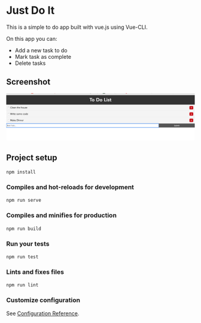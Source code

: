 # Just Do It

This is a simple to do app built with vue.js using Vue-CLI.

On this app you can:
* Add a new task to do
* Mark task as complete
* Delete tasks

## Screenshot

![](https://github.com/kerenKi/Just-Do-It/blob/master/Screenshot%202019-07-27%20at%2018.17.05.png)

## Project setup
```
npm install
```

### Compiles and hot-reloads for development
```
npm run serve
```

### Compiles and minifies for production
```
npm run build
```

### Run your tests
```
npm run test
```

### Lints and fixes files
```
npm run lint
```

### Customize configuration
See [Configuration Reference](https://cli.vuejs.org/config/).
